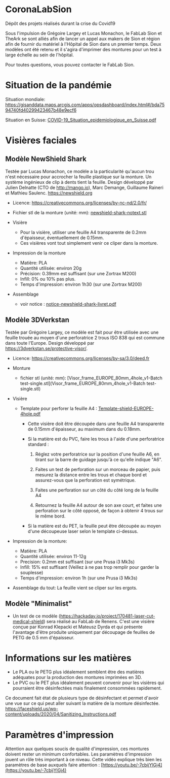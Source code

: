 # CoronaLabSion
Dépôt des projets réalisés durant la crise du Covid19

Sous l'impulsion de Grégoire Largey et Lucas Monachon, le FabLab Sion et TheArk se sont alliés afin de lancer un appel aux makers de Sion et région afin de fournir du matériel à l'Hôpital de Sion dans un premier temps. Deux modèles ont été retenu et il s'agira d'imprimer des montures pour un test à large échelle au sein de l'hôpital.

Pour toutes questions, vous pouvez contacter le FabLab Sion.

# Situation de la pandémie
Situation mondiale: https://gisanddata.maps.arcgis.com/apps/opsdashboard/index.html#/bda7594740fd40299423467b48e9ecf6

Situation en Suisse: [COVID-19_Situation_epidemiologique_en_Suisse.pdf](COVID-19_Situation_epidemiologique_en_Suisse.pdf)

# Visières faciales

## Modèle NewShield Shark
Testée par Lucas Monachon, ce modèle a la particularité qu'aucun trou n'est nécessaire pour accrocher la feuille plastique sur la monture. Un système ingénieux de clip à dents tient la feuille. Design développé par Julien Delnatte (CTO de http://mango.io), Marc Demange, Guillaume Raineri et Mathieu Saulenc. https://newshield.org

- Licence: https://creativecommons.org/licenses/by-nc-nd/2.0/fr/

- Fichier stl de la monture (unité: mm): [newshield-shark-notext.stl](newshield-shark-notext.stl)

- Visière
	- Pour la visière, utiliser une feuille A4 transparente de 0.2mm d'épaisseur, éventuellement de 0.15mm.
	- Ces visières vont tout simplement venir ce cliper dans la monture.

- Impression de la monture
	- Matière: PLA
	- Quantité utilisée: environ 20g 
	- Précision: 0.39mm est suffisant (sur une Zortrax M200)
	- Infill: 0% ou 10% pas plus.
	- Temps d'impression: environ 1h30 (sur une Zortrax M200)
	
- Assemblage
	- voir notice : [notice-newshield-shark-livret.pdf](notice-newshield-shark-livret.pdf)

## Modèle 3DVerkstan
Testée par Grégoire Largey, ce modèle est fait pour être utilisée avec une feuille trouée au moyen d'une perforatrice 2 trous ISO 838 qui est commune dans toute l'Europe. Design développé par https://3dverkstan.se/protective-visor/.

- Licence: https://creativecommons.org/licenses/by-sa/3.0/deed.fr

- Monture
	- fichier stl (unité: mm): [Visor_frame_EUROPE_80mm_4hole_v1-Batch test-single.stl](Visor_frame_EUROPE_80mm_4hole_v1-Batch test-single.stl)	
  
- Visière
	- Template pour perforer la feuille A4 : [Template-shield-EUROPE-4hole.pdf](Template-shield-EUROPE-4hole.pdf)
	
		- Cette visière doit être découpée dans une feuille A4 transparente de 0.15mm d'épaisseur, au maximum dans du 0.18mm.
	
		- Si la matière est du PVC, faire les trous à l'aide d'une perforatrice standard :

			1. Réglez votre perforatrice sur la position d'une feuille A6, en tirant sur la barre de guidage jusqu'à ce qu'elle indique "A6".
			2. Faites un test de perforation sur un morceau de papier, puis mesurez la distance entre les trous et chaque bord et assurez-vous que la perforation est symétrique.
			3. Faites une perforation sur un côté du côté long de la feuille A4

			4. Retournez la feuille A4 autour de son axe court, et faites une perforation sur le côté opposé, de façon à obtenir 4 trous sur le même bord.
		
		- Si la matière est du PET, la feuille peut être découpée au moyen d'une découpeuse laser selon le template ci-dessus.

- Impression de la monture:
	- Matière: PLA
	- Quantité utilisée: environ 11-12g 
	- Precision: 0.2mm est suffisant (sur une Prusa i3 Mk3s)
	- Infill: 15% est suffisant (Veillez à ne pas trop remplir pour garder la souplesse)
	- Temps d'impression: environ 1h (sur une Prusa i3 Mk3s)

- Assemblage du tout: La feuille vient se cliper sur les ergots.
	

## Modèle "Minimalist"
- Un test de ce modèle (https://hackaday.io/project/170481-laser-cut-medical-shield) sera réalisé au FabLab de Renens. C'est une visière conçue par Konrad Klepacki et Mateusz Dyrda et qui présente l'avantage d'être produite uniquement par découpage de feuilles de PETG de 0.5 mm d'épaisseur.

# Informations sur les matières
- Le PLA ou le PETG plus idéalement semblent être des matières adéquates pour la production des montures imprimées en 3D.
- Le PVC ou le PET plus idéalement peuvent convenir pour les visières qui pourraient être désinfectées mais finalement consommées rapidement.

Ce document fait état de plusieurs type de désinfectant et permet d'avoir une vue sur ce qui peut aller suivant la matière de la monture désinfectée. https://faceshield.us/wp-content/uploads/2020/04/Sanitizing_Instructions.pdf

# Paramètres d'impression
Attention aux quelques soucis de qualité d'impression, ces montures doivent rester un minimum confortables. Les paramètres d'impression jouent un rôle très important à ce niveau. Cette vidéo explique très bien les paramètres de base auxquels faire attention : [https://youtu.be/-7cbijYlGj4](https://youtu.be/-7cbijYlGj4)

